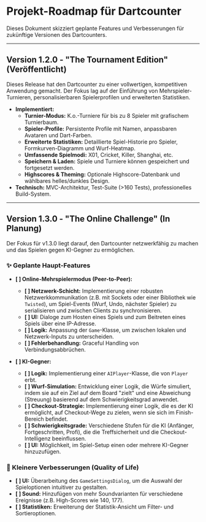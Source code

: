 # Projekt-Roadmap für Dartcounter

Dieses Dokument skizziert geplante Features und Verbesserungen für zukünftige Versionen des Dartcounters.

---

## Version 1.2.0 - "The Tournament Edition" (Veröffentlicht)

Dieses Release hat den Dartcounter zu einer vollwertigen, kompetitiven Anwendung gemacht. Der Fokus lag auf der Einführung von Mehrspieler-Turnieren, personalisierbaren Spielerprofilen und erweiterten Statistiken.

- **Implementiert:**
  - **Turnier-Modus:** K.o.-Turniere für bis zu 8 Spieler mit grafischem Turnierbaum.
  - **Spieler-Profile:** Persistente Profile mit Namen, anpassbaren Avataren und Dart-Farben.
  - **Erweiterte Statistiken:** Detaillierte Spiel-Historie pro Spieler, Formkurven-Diagramm und Wurf-Heatmap.
  - **Umfassende Spielmodi:** X01, Cricket, Killer, Shanghai, etc.
  - **Speichern & Laden:** Spiele und Turniere können gespeichert und fortgesetzt werden.
  - **Highscores & Theming:** Optionale Highscore-Datenbank und wählbares helles/dunkles Design.
- **Technisch:** MVC-Architektur, Test-Suite (>160 Tests), professionelles Build-System.

---

## Version 1.3.0 - "The Online Challenge" (In Planung)

Der Fokus für v1.3.0 liegt darauf, den Dartcounter netzwerkfähig zu machen und das Spielen gegen KI-Gegner zu ermöglichen.

### ✨ Geplante Haupt-Features

- **[ ] Online-Mehrspielermodus (Peer-to-Peer):**
  - **[ ] Netzwerk-Schicht:** Implementierung einer robusten Netzwerkkommunikation (z.B. mit Sockets oder einer Bibliothek wie `Twisted`), um Spiel-Events (Wurf, Undo, nächster Spieler) zu serialisieren und zwischen Clients zu synchronisieren.
  - **[ ] UI:** Dialoge zum Hosten eines Spiels und zum Beitreten eines Spiels über eine IP-Adresse.
  - **[ ] Logik:** Anpassung der `Game`-Klasse, um zwischen lokalen und Netzwerk-Inputs zu unterscheiden.
  - **[ ] Fehlerbehandlung:** Graceful Handling von Verbindungsabbrüchen.

- **[ ] KI-Gegner:**
  - **[ ] Logik:** Implementierung einer `AIPlayer`-Klasse, die von `Player` erbt.
  - **[ ] Wurf-Simulation:** Entwicklung einer Logik, die Würfe simuliert, indem sie auf ein Ziel auf dem Board "zielt" und eine Abweichung (Streuung) basierend auf dem Schwierigkeitsgrad anwendet.
  - **[ ] Checkout-Strategie:** Implementierung einer Logik, die es der KI ermöglicht, auf Checkout-Wege zu zielen, wenn sie sich im Finish-Bereich befindet.
  - **[ ] Schwierigkeitsgrade:** Verschiedene Stufen für die KI (Anfänger, Fortgeschritten, Profi), die die Treffsicherheit und die Checkout-Intelligenz beeinflussen.
  - **[ ] UI:** Möglichkeit, im Spiel-Setup einen oder mehrere KI-Gegner hinzuzufügen.

### 🔧 Kleinere Verbesserungen (Quality of Life)

- **[ ] UI:** Überarbeitung des `GameSettingsDialog`, um die Auswahl der Spieloptionen intuitiver zu gestalten.
- **[ ] Sound:** Hinzufügen von mehr Soundvarianten für verschiedene Ereignisse (z.B. High-Scores wie 140, 177).
- **[ ] Statistiken:** Erweiterung der Statistik-Ansicht um Filter- und Sortieroptionen.
